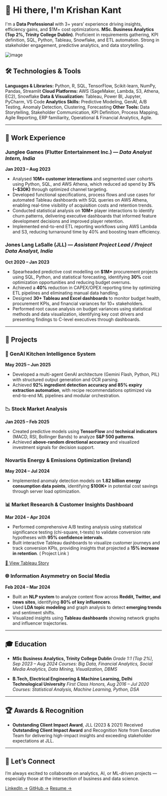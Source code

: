 # 👋 Hi there, I'm Krishan Kant

I'm a **Data Professional** with 3+ years’ experience driving insights, efficiency gains, and $1M+ cost optimizations. **MSc. Business Analytics (Top 2%, Trinity College Dublin)**. Proficient in requirements gathering, KPI definition, SQL, Python, Tableau, Snowflake, and ETL automation. Strong in stakeholder engagement, predictive analytics, and data storytelling.

![image](https://github.com/KrishanTCD/KrishanTCD/assets/146117329/3a4392b0-3ae8-42e1-993e-51715e620ced)

## 🛠️ Technologies & Tools

**Languages & Libraries:** Python, R, SQL, TensorFlow, Scikit-learn, NumPy, Pandas, Streamlit
**Cloud Platforms:** AWS (SageMaker, Lambda, S3, Athena, EC2), Snowflake
**Data & Visualization:** Tableau, Power BI, Jupyter, PyCharm, VS Code
**Analytics Skills:** Predictive Modeling, GenAI, A/B Testing, Anomaly Detection, Clustering, Forecasting
**Other Tools:** Data Storytelling, Stakeholder Communication, KPI Definition, Process Mapping, Agile Reporting, ERP familiarity, Operational & Financial Analytics, Agile.

---

## 💼 Work Experience

### **Junglee Games (Flutter Entertainment Inc.)** — *Data Analyst Intern, India*

**Jan 2023 – Aug 2023**

* Analysed **10M+ customer interactions** and segmented user cohorts using Python, SQL, and AWS Athena, which reduced ad spend by **3% (~$30K)** through optimized channel targeting.
* Developed functional specifications, process flows and use cases for automated Tableau dashboards with SQL queries on AWS Athena, enabling real-time visibility of acquisition costs and retention trends.
* Conducted statistical analysis on **10M+** player interactions to identify churn patterns, delivering executive dashboards that informed feature development decisions and improved player retention. 
* Implemented end-to-end ETL reporting workflows using AWS Lambda and S3, reducing turnaround time by 40% and boosting team efficiency.


### **Jones Lang LaSalle (JLL)** — *Assistant Project Lead / Project Data Analyst, India*

**Oct 2020 – Jan 2023**

* Spearheaded predictive cost modelling on **$1M+** procurement projects using SQL, Python, and statistical forecasting, identifying **30%** cost optimization opportunities and reducing budget overruns.
*	Achieved a **40%** reduction in CAPEX/OPEX reporting time by optimizing ETL pipelines and eliminating manual data handling.
*	Designed **30+ Tableau and Excel dashboards** to monitor budget health, procurement KPIs, and financial variances for 10+ stakeholders.
*	Performed root cause analysis on budget variances using statistical methods and data visualization, identifying key cost drivers and presenting findings to C-level executives through dashboards. 


---

## 🚀 Projects

### **🔎 GenAI Kitchen Intelligence System**

**May 2025 – Jun 2025**

*	Developed a multi-agent GenAI architecture (Gemini Flash, Python, PIL) with structured output generation and OCR parsing.
*	Achieved **92% ingredient detection accuracy and 85% expiry extraction automation**, with recipe recommendations optimized via end-to-end ML pipelines and modular orchestration.


### **📉 Stock Market Analysis**

**Jan 2025 – Feb 2025**

* Created predictive models using **TensorFlow** and **technical indicators** (MACD, RSI, Bollinger Bands) to analyze **S\&P 500 patterns**.
* Achieved **above-random directional accuracy** and visualized investment signals for decision support.

### **Novartis Energy & Emissions Optimization (Ireland)**

**May 2024 – Jul 2024**

* Implemented anomaly detection models on **1.82 billion energy consumption data points**, identifying **$100K+** in potential cost savings through server load optimization.

### **📊 Market Research & Customer Insights Dashboard**

**Mar 2024 – Apr 2024**

*	Performed comprehensive A/B testing analysis using statistical significance testing (chi-square, t-tests) to validate conversion rate hypotheses with **95% confidence intervals**.
*	Built interactive Tableau dashboards to visualize customer journeys and track conversion KPIs, providing insights that projected a **15% increase in retention**. ( Project Link )

  [🔗 View Tableau Story](https://public.tableau.com/app/profile/krishan.kant7602/viz/Licious_Marketing_Research_Group1_Team6/Story1)

### **🌐 Information Asymmetry on Social Media**

**Feb 2024 – Mar 2024**

* Built an **NLP system** to analyze content flow across **Reddit, Twitter, and news sites**, identifying **80% of key influencers**.
* Used **LDA topic modeling** and graph analysis to detect **emerging trends** and sentiment shifts.
* Visualized insights using **Tableau dashboards** showing network graphs and influencer trajectories.

---

## 🎓 Education

* **MSc Business Analytics, Trinity College Dublin**
  *Grade 1:1 (Top 2%), Sep 2023 – Aug 2024*
  *Courses: Big Data, Financial Analytics, Social Media Analytics, Data Mining, Visualization, DBMS*

* **B.Tech, Electrical Engineering & Machine Learning, Delhi Technological University**
  *First Class Honors, Aug 2016 – Jul 2020*
  *Courses: Statistical Analysis, Machine Learning, Python, DSA*

---

## 🏆 Awards & Recognition

* **Outstanding Client Impact Award**, JLL (2023 & 2021)
  Received **Outstanding Client Impact Award** and Recognition Note from Executive Team for delivering high-impact insights and exceeding stakeholder expectations at JLL.

---

## 🤝 Let’s Connect

I’m always excited to collaborate on analytics, AI, or ML-driven projects — especially those at the intersection of business and data science.

[LinkedIn →](https://www.linkedin.com/in/krishankant98/)
[GitHub →](https://github.com/KrishanTCD)
[Resume →](https://drive.google.com/file/d/13E8OhmJXUjg7LjwCx_xomYGesQV79fZ5/view?usp=sharing)

